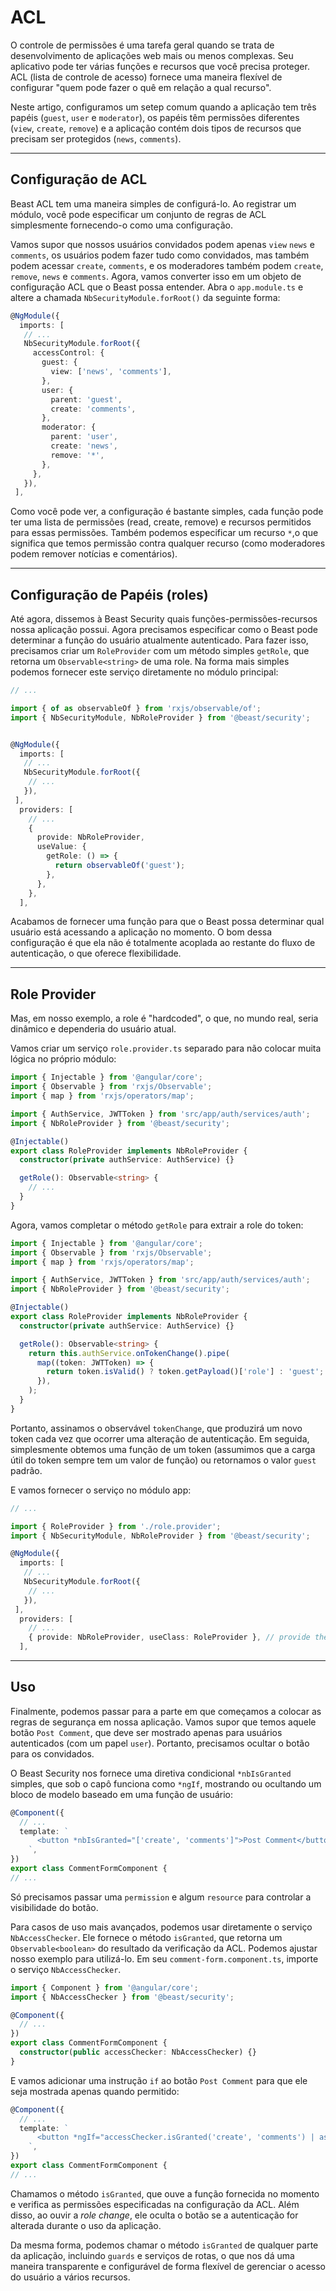 # ACL

O controle de permissões é uma tarefa geral quando se trata de desenvolvimento de aplicações web mais ou menos complexas. Seu aplicativo pode ter várias funções e recursos que você precisa proteger.
ACL (lista de controle de acesso) fornece uma maneira flexível de configurar "quem pode fazer o quê em relação a qual recurso".

Neste artigo, configuramos um setep comum quando a aplicação tem três papéis (`guest`, `user` e `moderator`), os papéis têm permissões diferentes (`view`, `create`, `remove`)
e a aplicação contém dois tipos de recursos que precisam ser protegidos (`news`, `comments`).

<hr>

## Configuração de ACL

Beast ACL tem uma maneira simples de configurá-lo. Ao registrar um módulo, você pode especificar um conjunto de regras de ACL simplesmente fornecendo-o como uma configuração.

Vamos supor que nossos usuários convidados podem apenas `view` `news` e `comments`, os usuários podem fazer tudo como convidados, mas também podem acessar `create`, `comments`, e os moderadores também podem `create`, `remove`, `news` e `comments`.
Agora, vamos converter isso em um objeto de configuração ACL que o Beast possa entender. Abra o `app.module.ts` e altere a chamada `NbSecurityModule.forRoot()` da seguinte forma:

```ts
@NgModule({
  imports: [
   // ...
   NbSecurityModule.forRoot({
     accessControl: {
       guest: {
         view: ['news', 'comments'],
       },
       user: {
         parent: 'guest',
         create: 'comments',
       },
       moderator: {
         parent: 'user',
         create: 'news',
         remove: '*',
       },
     },
   }),
 ],

```

Como você pode ver, a configuração é bastante simples, cada função pode ter uma lista de permissões (read, create, remove) e recursos permitidos para essas permissões. Também podemos especificar um recurso `*`,o que significa que temos permissão contra qualquer recurso (como moderadores podem remover notícias e comentários).

<hr>

## Configuração de Papéis (roles)

Até agora, dissemos à Beast Security quais funções-permissões-recursos nossa aplicação possui. Agora precisamos especificar como o Beast pode determinar a função do usuário atualmente autenticado.
Para fazer isso, precisamos criar um `RoleProvider` com um método simples `getRole`, que retorna um `Observable<string>` de uma role.
Na forma mais simples podemos fornecer este serviço diretamente no módulo principal:

```ts
// ...

import { of as observableOf } from 'rxjs/observable/of';
import { NbSecurityModule, NbRoleProvider } from '@beast/security';


@NgModule({
  imports: [
   // ...
   NbSecurityModule.forRoot({
    // ...
   }),
 ],
  providers: [
    // ...
    {
      provide: NbRoleProvider,
      useValue: {
        getRole: () => {
          return observableOf('guest');
        },
      },
    },
  ],
```

Acabamos de fornecer uma função para que o Beast possa determinar qual usuário está acessando a aplicação no momento.
O bom dessa configuração é que ela não é totalmente acoplada ao restante do fluxo de autenticação, o que oferece flexibilidade.

<hr>

## Role Provider

Mas, em nosso exemplo, a role é "hardcoded", o que, no mundo real, seria dinâmico e dependeria do usuário atual.

Vamos criar um serviço `role.provider.ts` separado para não colocar muita lógica no próprio módulo:

```typescript
import { Injectable } from '@angular/core';
import { Observable } from 'rxjs/Observable';
import { map } from 'rxjs/operators/map';

import { AuthService, JWTToken } from 'src/app/auth/services/auth';
import { NbRoleProvider } from '@beast/security';

@Injectable()
export class RoleProvider implements NbRoleProvider {
  constructor(private authService: AuthService) {}

  getRole(): Observable<string> {
    // ...
  }
}
```

Agora, vamos completar o método `getRole` para extrair a role do token:

```typescript
import { Injectable } from '@angular/core';
import { Observable } from 'rxjs/Observable';
import { map } from 'rxjs/operators/map';

import { AuthService, JWTToken } from 'src/app/auth/services/auth';
import { NbRoleProvider } from '@beast/security';

@Injectable()
export class RoleProvider implements NbRoleProvider {
  constructor(private authService: AuthService) {}

  getRole(): Observable<string> {
    return this.authService.onTokenChange().pipe(
      map((token: JWTToken) => {
        return token.isValid() ? token.getPayload()['role'] : 'guest';
      }),
    );
  }
}
```

Portanto, assinamos o observável `tokenChange`, que produzirá um novo token cada vez que ocorrer uma alteração de autenticação.
Em seguida, simplesmente obtemos uma função de um token (assumimos que a carga útil do token sempre tem um valor de função) ou retornamos o valor `guest` padrão.

E vamos fornecer o serviço no módulo app:

```typescript
// ...

import { RoleProvider } from './role.provider';
import { NbSecurityModule, NbRoleProvider } from '@beast/security';

@NgModule({
  imports: [
   // ...
   NbSecurityModule.forRoot({
    // ...
   }),
 ],
  providers: [
    // ...
    { provide: NbRoleProvider, useClass: RoleProvider }, // provide the class
  ],
```

<hr>

## Uso

Finalmente, podemos passar para a parte em que começamos a colocar as regras de segurança em nossa aplicação. Vamos supor que temos aquele botão `Post Comment`, que deve ser mostrado apenas para usuários autenticados (com um papel `user`).
Portanto, precisamos ocultar o botão para os convidados.

O Beast Security nos fornece uma diretiva condicional `*nbIsGranted` simples, que sob o capô funciona como `*ngIf`, mostrando ou ocultando um bloco de modelo baseado em uma função de usuário:

```typescript
@Component({
  // ...
  template: `
      <button *nbIsGranted="['create', 'comments']">Post Comment</button>
    `,
})
export class CommentFormComponent {
// ...
```

Só precisamos passar uma `permission` e algum `resource` para controlar a visibilidade do botão.

Para casos de uso mais avançados, podemos usar diretamente o serviço `NbAccessChecker`. Ele fornece o método `isGranted`, que retorna um `Observable<boolean>` do resultado da verificação da ACL.
Podemos ajustar nosso exemplo para utilizá-lo. Em seu `comment-form.component.ts`, importe o serviço `NbAccessChecker`.

```typescript
import { Component } from '@angular/core';
import { NbAccessChecker } from '@beast/security';

@Component({
  // ...
})
export class CommentFormComponent {
  constructor(public accessChecker: NbAccessChecker) {}
}
```

E vamos adicionar uma instrução `if` ao botão `Post Comment` para que ele seja mostrada apenas quando permitido:

```typescript
@Component({
  // ...
  template: `
      <button *ngIf="accessChecker.isGranted('create', 'comments') | async">Post Comment</button>
    `,
})
export class CommentFormComponent {
// ...
```

Chamamos o método `isGranted`, que ouve a função fornecida no momento e verifica as permissões especificadas na configuração da ACL.
Além disso, ao ouvir a _role change_, ele oculta o botão se a autenticação for alterada durante o uso da aplicação.

Da mesma forma, podemos chamar o método `isGranted` de qualquer parte da aplicação, incluindo `guards` e serviços de rotas, o que nos dá uma maneira transparente e configurável de forma flexível de gerenciar o acesso do usuário a vários recursos.
